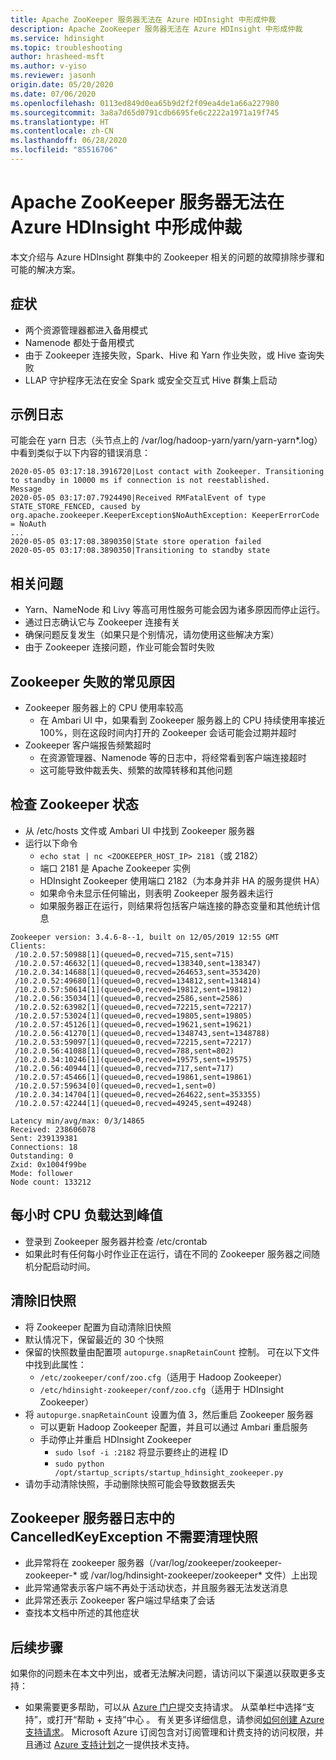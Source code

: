 ```yaml
---
title: Apache ZooKeeper 服务器无法在 Azure HDInsight 中形成仲裁
description: Apache ZooKeeper 服务器无法在 Azure HDInsight 中形成仲裁
ms.service: hdinsight
ms.topic: troubleshooting
author: hrasheed-msft
ms.author: v-yiso
ms.reviewer: jasonh
origin.date: 05/20/2020
ms.date: 07/06/2020
ms.openlocfilehash: 0113ed849d0ea65b9d2f2f09ea4de1a66a227980
ms.sourcegitcommit: 3a8a7d65d0791cdb6695fe6c2222a1971a19f745
ms.translationtype: HT
ms.contentlocale: zh-CN
ms.lasthandoff: 06/28/2020
ms.locfileid: "85516706"
---
```

# <a name="apache-zookeeper-server-fails-to-form-a-quorum-in-azure-hdinsight"></a>Apache ZooKeeper 服务器无法在 Azure HDInsight 中形成仲裁

本文介绍与 Azure HDInsight 群集中的 Zookeeper 相关的问题的故障排除步骤和可能的解决方案。

## <a name="symptoms"></a>症状

* 两个资源管理器都进入备用模式
* Namenode 都处于备用模式
* 由于 Zookeeper 连接失败，Spark、Hive 和 Yarn 作业失败，或 Hive 查询失败
* LLAP 守护程序无法在安全 Spark 或安全交互式 Hive 群集上启动

## <a name="sample-log"></a>示例日志

可能会在 yarn 日志（头节点上的 /var/log/hadoop-yarn/yarn/yarn-yarn*.log）中看到类似于以下内容的错误消息：

```output
2020-05-05 03:17:18.3916720|Lost contact with Zookeeper. Transitioning to standby in 10000 ms if connection is not reestablished.
Message
2020-05-05 03:17:07.7924490|Received RMFatalEvent of type STATE_STORE_FENCED, caused by org.apache.zookeeper.KeeperException$NoAuthException: KeeperErrorCode = NoAuth
...
2020-05-05 03:17:08.3890350|State store operation failed 
2020-05-05 03:17:08.3890350|Transitioning to standby state
```

## <a name="related-issues"></a>相关问题

* Yarn、NameNode 和 Livy 等高可用性服务可能会因为诸多原因而停止运行。
* 通过日志确认它与 Zookeeper 连接有关
* 确保问题反复发生（如果只是个别情况，请勿使用这些解决方案）
* 由于 Zookeeper 连接问题，作业可能会暂时失败

## <a name="common-causes-for-zookeeper-failure"></a>Zookeeper 失败的常见原因

* Zookeeper 服务器上的 CPU 使用率较高
  * 在 Ambari UI 中，如果看到 Zookeeper 服务器上的 CPU 持续使用率接近 100%，则在这段时间内打开的 Zookeeper 会话可能会过期并超时
* Zookeeper 客户端报告频繁超时
  * 在资源管理器、Namenode 等的日志中，将经常看到客户端连接超时
  * 这可能导致仲裁丢失、频繁的故障转移和其他问题

## <a name="check-for-zookeeper-status"></a>检查 Zookeeper 状态

* 从 /etc/hosts 文件或 Ambari UI 中找到 Zookeeper 服务器
* 运行以下命令
  * `echo stat | nc <ZOOKEEPER_HOST_IP> 2181`（或 2182）  
  * 端口 2181 是 Apache Zookeeper 实例
  * HDInsight Zookeeper 使用端口 2182（为本身并非 HA 的服务提供 HA）
  * 如果命令未显示任何输出，则表明 Zookeeper 服务器未运行
  * 如果服务器正在运行，则结果将包括客户端连接的静态变量和其他统计信息

```output
Zookeeper version: 3.4.6-8--1, built on 12/05/2019 12:55 GMT
Clients:
 /10.2.0.57:50988[1](queued=0,recved=715,sent=715)
 /10.2.0.57:46632[1](queued=0,recved=138340,sent=138347)
 /10.2.0.34:14688[1](queued=0,recved=264653,sent=353420)
 /10.2.0.52:49680[1](queued=0,recved=134812,sent=134814)
 /10.2.0.57:50614[1](queued=0,recved=19812,sent=19812)
 /10.2.0.56:35034[1](queued=0,recved=2586,sent=2586)
 /10.2.0.52:63982[1](queued=0,recved=72215,sent=72217)
 /10.2.0.57:53024[1](queued=0,recved=19805,sent=19805)
 /10.2.0.57:45126[1](queued=0,recved=19621,sent=19621)
 /10.2.0.56:41270[1](queued=0,recved=1348743,sent=1348788)
 /10.2.0.53:59097[1](queued=0,recved=72215,sent=72217)
 /10.2.0.56:41088[1](queued=0,recved=788,sent=802)
 /10.2.0.34:10246[1](queued=0,recved=19575,sent=19575)
 /10.2.0.56:40944[1](queued=0,recved=717,sent=717)
 /10.2.0.57:45466[1](queued=0,recved=19861,sent=19861)
 /10.2.0.57:59634[0](queued=0,recved=1,sent=0)
 /10.2.0.34:14704[1](queued=0,recved=264622,sent=353355)
 /10.2.0.57:42244[1](queued=0,recved=49245,sent=49248)

Latency min/avg/max: 0/3/14865
Received: 238606078
Sent: 239139381
Connections: 18
Outstanding: 0
Zxid: 0x1004f99be
Mode: follower
Node count: 133212
```

## <a name="cpu-load-peaks-up-every-hour"></a>每小时 CPU 负载达到峰值

* 登录到 Zookeeper 服务器并检查 /etc/crontab
* 如果此时有任何每小时作业正在运行，请在不同的 Zookeeper 服务器之间随机分配启动时间。
  
## <a name="purging-old-snapshots"></a>清除旧快照

* 将 Zookeeper 配置为自动清除旧快照
* 默认情况下，保留最近的 30 个快照
* 保留的快照数量由配置项 `autopurge.snapRetainCount` 控制。 可在以下文件中找到此属性：
  * `/etc/zookeeper/conf/zoo.cfg`（适用于 Hadoop Zookeeper）
  * `/etc/hdinsight-zookeeper/conf/zoo.cfg`（适用于 HDInsight Zookeeper）
* 将 `autopurge.snapRetainCount` 设置为值 3，然后重启 Zookeeper 服务器
  * 可以更新 Hadoop Zookeeper 配置，并且可以通过 Ambari 重启服务
  * 手动停止并重启 HDInsight Zookeeper
    * `sudo lsof -i :2182` 将显示要终止的进程 ID
    * `sudo python /opt/startup_scripts/startup_hdinsight_zookeeper.py`
* 请勿手动清除快照，手动删除快照可能会导致数据丢失

## <a name="cancelledkeyexception-in-the-zookeeper-server-log-doesnt-require-snapshot-cleanup"></a>Zookeeper 服务器日志中的 CancelledKeyException 不需要清理快照

* 此异常将在 zookeeper 服务器（/var/log/zookeeper/zookeeper-zookeeper-* 或 /var/log/hdinsight-zookeeper/zookeeper* 文件）上出现
* 此异常通常表示客户端不再处于活动状态，并且服务器无法发送消息
* 此异常还表示 Zookeeper 客户端过早结束了会话
* 查找本文档中所述的其他症状

## <a name="next-steps"></a>后续步骤

如果你的问题未在本文中列出，或者无法解决问题，请访问以下渠道以获取更多支持：


- 如果需要更多帮助，可以从 [Azure 门户](https://portal.azure.cn/?#blade/Microsoft_Azure_Support/HelpAndSupportBlade/)提交支持请求。 从菜单栏中选择“支持”，或打开“帮助 + 支持”中心 。 有关更多详细信息，请参阅[如何创建 Azure 支持请求](https://docs.microsoft.com/azure/azure-supportability/how-to-create-azure-support-request)。 Microsoft Azure 订阅包含对订阅管理和计费支持的访问权限，并且通过 [Azure 支持计划](https://azure.microsoft.com/support/plans/)之一提供技术支持。
